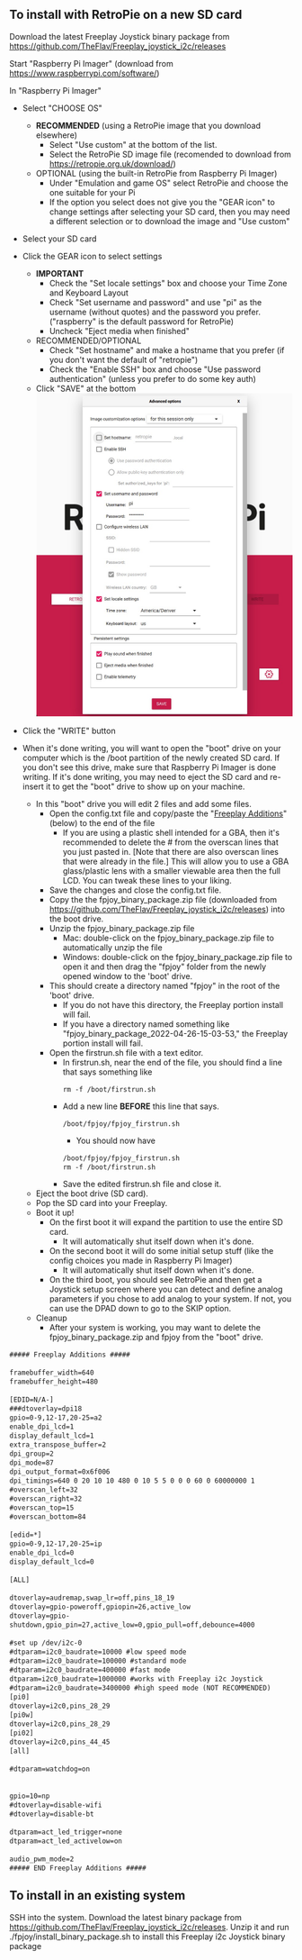 ## To install with RetroPie on a new SD card
Download the latest Freeplay Joystick binary package from https://github.com/TheFlav/Freeplay_joystick_i2c/releases

Start "Raspberry Pi Imager" (download from https://www.raspberrypi.com/software/)

In "Raspberry Pi Imager"

- Select "CHOOSE OS"
	- **RECOMMENDED** (using a RetroPie image that you download elsewhere)
		- Select "Use custom" at the bottom of the list.
		- Select the RetroPie SD image file (recomended to download from https://retropie.org.uk/download/)
	- OPTIONAL (using the built-in RetroPie from Raspberry Pi Imager)
		- Under "Emulation and game OS" select RetroPie and choose the one suitable for your Pi
		- If the option you select does not give you the "GEAR icon" to change settings after selecting your SD card, then you may need a different selection or to download the image and "Use custom"
- Select your SD card
- Click the GEAR icon to select settings
	- **IMPORTANT**
		- Check the "Set locale settings" box and choose your Time Zone and Keyboard Layout
		- Check "Set username and password" and use "pi" as the username (without quotes) and the password you prefer.  ("raspberry" is the default password for RetroPie)
		- Uncheck "Eject media when finished"
	- RECOMMENDED/OPTIONAL
		- Check "Set hostname" and make a hostname that you prefer (if you don't want the default of "retropie")
		- Check the "Enable SSH" box and choose "Use password authentication" (unless you prefer to do some key auth)
	- Click "SAVE" at the bottom
	![plot](./raspi_imager.jpg) 

- Click the "WRITE" button
- When it's done writing, you will want to open the "boot" drive on your computer which is the /boot partition of the newly created SD card.  If you don't see this drive, make sure that Raspberry Pi Imager is done writing.  If it's done writing, you may need to eject the SD card and re-insert it to get the "boot" drive to show up on your machine.
	- In this "boot" drive you will edit 2 files and add some files.
		- Open the config.txt file and copy/paste the "[Freeplay Additions](#freeplay-additions)" (below) to the end of the file
			- If you are using a plastic shell intended for a GBA, then it's recommended to delete the # from the overscan lines that you just pasted in.  [Note that there are also overscan lines that were already in the file.]  This will allow you to use a GBA glass/plastic lens with a smaller viewable area then the full LCD.  You can tweak these lines to your liking.
		- Save the changes and close the config.txt file.
		- Copy the the fpjoy_binary_package.zip file (downloaded from https://github.com/TheFlav/Freeplay_joystick_i2c/releases) into the boot drive.
		- Unzip the fpjoy_binary_package.zip file
			- Mac:  double-click on the fpjoy_binary_package.zip file to automatically unzip the file
			- Windows:  double-click on the fpjoy_binary_package.zip file to open it and then drag the "fpjoy" folder from the newly opened window to the 'boot' drive. 
		- This should create a directory named "fpjoy" in the root of the 'boot' drive.
			- If you do not have this directory, the Freeplay portion install will fail.
			- If you have a directory named something like "fpjoy_binary_package_2022-04-26-15-03-53," the Freeplay portion install will fail.
		- Open the firstrun.sh file with a text editor.
			- In firstrun.sh, near the end of the file, you should find a line that says something like 
				```
				rm -f /boot/firstrun.sh
				```
			- Add a new line **BEFORE** this line that says.
				```
				/boot/fpjoy/fpjoy_firstrun.sh
				```
				- You should now have
				```
				/boot/fpjoy/fpjoy_firstrun.sh
				rm -f /boot/firstrun.sh
				```
			- Save the edited firstrun.sh file and close it.
	- Eject the boot drive (SD card).
	- Pop the SD card into your Freeplay.
	- Boot it up!
		- On the first boot it will expand the partition to use the entire SD card.
			- It will automatically shut itself down when it's done.
		- On the second boot it will do some initial setup stuff (like the config choices you made in Raspberry Pi Imager)
			- It will automatically shut itself down when it's done.
		- On the third boot, you should see RetroPie and then get a Joystick setup screen where you can detect and define analog parameters if you chose to add analog to your system.  If not, you can use the DPAD down to go to the SKIP option.
	- Cleanup
		- After your system is working, you may want to delete the fpjoy_binary_package.zip and fpjoy from the "boot" drive.

<a name="freeplay-additions"></a>
```
##### Freeplay Additions #####

framebuffer_width=640
framebuffer_height=480

[EDID=N/A-]
###dtoverlay=dpi18
gpio=0-9,12-17,20-25=a2
enable_dpi_lcd=1
display_default_lcd=1
extra_transpose_buffer=2
dpi_group=2
dpi_mode=87
dpi_output_format=0x6f006
dpi_timings=640 0 20 10 10 480 0 10 5 5 0 0 0 60 0 60000000 1
#overscan_left=32
#overscan_right=32
#overscan_top=15
#overscan_bottom=84

[edid=*]
gpio=0-9,12-17,20-25=ip
enable_dpi_lcd=0
display_default_lcd=0

[ALL]

dtoverlay=audremap,swap_lr=off,pins_18_19
dtoverlay=gpio-poweroff,gpiopin=26,active_low
dtoverlay=gpio-shutdown,gpio_pin=27,active_low=0,gpio_pull=off,debounce=4000

#set up /dev/i2c-0
#dtparam=i2c0_baudrate=10000 #low speed mode
#dtparam=i2c0_baudrate=100000 #standard mode
#dtparam=i2c0_baudrate=400000 #fast mode 
dtparam=i2c0_baudrate=1000000 #works with Freeplay i2c Joystick
#dtparam=i2c0_baudrate=3400000 #high speed mode (NOT RECOMMENDED)
[pi0]
dtoverlay=i2c0,pins_28_29
[pi0w]
dtoverlay=i2c0,pins_28_29
[pi02]
dtoverlay=i2c0,pins_44_45
[all]

#dtparam=watchdog=on


gpio=10=np
#dtoverlay=disable-wifi
#dtoverlay=disable-bt

dtparam=act_led_trigger=none
dtparam=act_led_activelow=on

audio_pwm_mode=2
##### END Freeplay Additions #####
```
	


## To install in an existing system
SSH into the system.  Download the latest binary package from https://github.com/TheFlav/Freeplay_joystick_i2c/releases.  Unzip it and run ./fpjoy/install_binary_package.sh to install this Freeplay i2c Joystick binary package


